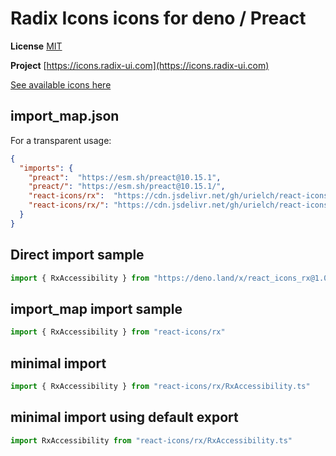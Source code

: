 # Radix Icons icons for deno / Preact

**License** [MIT](https://github.com/radix-ui/icons/blob/master/LICENSE)

**Project** [https://icons.radix-ui.com](https://icons.radix-ui.com)

[See available icons here](https://react-icons.github.io/react-icons/icons?name=rx)

## import_map.json

For a transparent usage:

```json
{
  "imports": {
    "preact":  "https://esm.sh/preact@10.15.1",
    "preact/": "https://esm.sh/preact@10.15.1/",
    "react-icons/rx":  "https://cdn.jsdelivr.net/gh/urielch/react-icons-rx@1.0.5/mod.ts",
    "react-icons/rx/": "https://cdn.jsdelivr.net/gh/urielch/react-icons-rx@1.0.5/ico/",
  }
}
```

## Direct import sample

```ts
import { RxAccessibility } from "https://deno.land/x/react_icons_rx@1.0.5/mod.ts"
```

## import_map import sample

```ts
import { RxAccessibility } from "react-icons/rx"
```

## minimal import

```ts
import { RxAccessibility } from "react-icons/rx/RxAccessibility.ts"
```

## minimal import using default export

```ts
import RxAccessibility from "react-icons/rx/RxAccessibility.ts"
```

